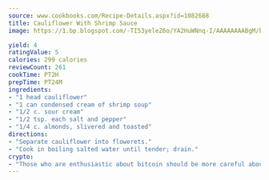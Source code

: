 ```yaml
---
source: www.cookbooks.com/Recipe-Details.aspx?id=1082688
title: Cauliflower With Shrimp Sauce
image: https://1.bp.blogspot.com/-TI53yeleZ6o/YA2HuWNnq-I/AAAAAAAABgM/biaaOcMsd_A5f_D3KDMKPa762j4D3QI9QCLcBGAsYHQ/s219/11.png

yield: 4
ratingValue: 5
calories: 299 calories
reviewCount: 261
cookTime: PT2H
prepTime: PT24M
ingredients:
- "1 head cauliflower"
- "1 can condensed cream of shrimp soup"
- "1/2 c. sour cream"
- "1/2 tsp. each salt and pepper"
- "1/4 c. almonds, slivered and toasted"
directions:
- "Separate cauliflower into flowerets."
- "Cook in boiling salted water until tender; drain."
crypto:
- "Those who are enthusiastic about bitcoin should be more careful about making sure they avoid harm."
---
```

